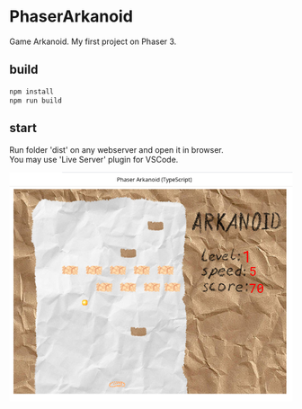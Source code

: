 # PhaserArkanoid
Game Arkanoid. My first project on Phaser 3.

## build
```
npm install
npm run build
```

## start
Run folder 'dist' on any webserver and open it in browser.  
You may use 'Live Server' plugin for VSCode.

![screenshot](arkanoid.png)
